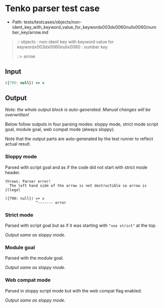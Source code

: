 # Tenko parser test case

- Path: tests/testcases/objects/non-ident_key_with_keyword_value_for_keywordx003dx0060nullx0060/number_key/arrow.md

> :: objects : non-ident key with keyword value for keywordx003dx0060nullx0060 : number key
>
> ::> arrow

## Input

`````js
({790: null}) => x
`````

## Output

_Note: the whole output block is auto-generated. Manual changes will be overwritten!_

Below follow outputs in four parsing modes: sloppy mode, strict mode script goal, module goal, web compat mode (always sloppy).

Note that the output parts are auto-generated by the test runner to reflect actual result.

### Sloppy mode

Parsed with script goal and as if the code did not start with strict mode header.

`````
throws: Parser error!
  The left hand side of the arrow is not destructible so arrow is illegal

({790: null}) => x
              ^------- error
`````

### Strict mode

Parsed with script goal but as if it was starting with `"use strict"` at the top.

_Output same as sloppy mode._

### Module goal

Parsed with the module goal.

_Output same as sloppy mode._

### Web compat mode

Parsed in sloppy script mode but with the web compat flag enabled.

_Output same as sloppy mode._
